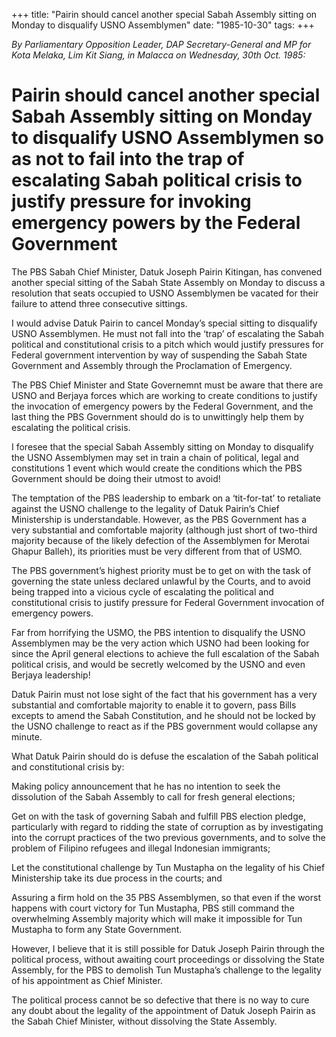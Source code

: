 +++ 
title: "Pairin should cancel another special Sabah Assembly sitting on Monday to disqualify USNO Assemblymen"
date: "1985-10-30"
tags:
+++

_By Parliamentary Opposition Leader, DAP Secretary-General and MP for Kota Melaka, Lim Kit Siang, in Malacca on Wednesday, 30th Oct. 1985:_

# Pairin should cancel another special Sabah Assembly sitting on Monday to disqualify USNO Assemblymen so as not to fail into the trap of escalating Sabah political crisis to justify pressure for invoking emergency powers by the Federal Government

The PBS Sabah Chief Minister, Datuk Joseph Pairin Kitingan, has convened another special sitting of the Sabah State Assembly on Monday to discuss a resolution that seats occupied to USNO Assemblymen be vacated for their failure to attend three consecutive sittings.</u>

I would advise Datuk Pairin to cancel Monday’s special sitting to disqualify USNO Assemblymen. He must not fall into the ‘trap’ of escalating the Sabah political and constitutional crisis to a pitch which would justify pressures for Federal government intervention by way of suspending the Sabah State Government and Assembly through the Proclamation of Emergency.

The PBS Chief Minister and State Governemnt must be aware that there are USNO and Berjaya forces which are working to create conditions to justify the invocation of emergency powers by the Federal Government, and the last thing the PBS Government should do is to unwittingly help them by escalating the political crisis.

I foresee that the special Sabah Assembly sitting on Monday to disqualify the USNO Assemblymen may set in train a chain of political, legal and constitutions 1 event which would create the conditions which the PBS Government should be doing their utmost to avoid!

The temptation of the PBS leadership to embark on a ‘tit-for-tat’ to retaliate against the USNO challenge to the legality of Datuk Pairin’s Chief Ministership is understandable. However, as the PBS Government has a very substantial and comfortable majority (although just short of two-third majority because of the likely defection of the Assemblymen for Merotai Ghapur Balleh), its priorities must be very different from that of USMO.

The PBS government’s highest priority must be to get on with the task of governing the state unless declared unlawful by the Courts, and to avoid being trapped into a vicious cycle of escalating the political and constitutional crisis to justify pressure for Federal Government invocation of emergency powers.

Far from horrifying the USMO, the PBS intention to disqualify the USNO Assemblymen may be the very action which USNO had been looking for since the April general elections to achieve the full escalation of the Sabah political crisis, and would be secretly welcomed by the USNO and even Berjaya leadership!

Datuk Pairin must not lose sight of the fact that his government has a very substantial and comfortable majority to enable it to govern, pass Bills excepts to amend the Sabah Constitution, and he should not be locked by the USNO challenge to react as if the PBS government would collapse any minute.

What Datuk Pairin should do is defuse the escalation of the Sabah political and constitutional crisis by:

Making policy announcement that he has no intention to seek the dissolution of the Sabah Assembly to call for fresh general elections;

Get on with the task of governing Sabah and fulfill PBS election pledge, particularly with regard to ridding the state of corruption as by investigating into the corrupt practices of the two previous governments, and to solve the problem of Filipino refugees and illegal Indonesian immigrants;

Let the constitutional challenge by Tun Mustapha on the legality of his Chief Ministership take its due process in the courts; and 

Assuring a firm hold on the 35 PBS Assemblymen, so that even if the worst happens with court victory for Tun Mustapha, PBS still command the overwhelming Assembly majority which will make it impossible for Tun Mustapha to form any State Government.

However, I believe that it is still possible for Datuk Joseph Pairin through the political process, without awaiting court proceedings or dissolving the State Assembly, for the PBS to demolish Tun Mustapha’s challenge to the legality of his appointment as Chief Minister.

The political process cannot be so defective that there is no way to cure any doubt about the legality of the appointment of Datuk Joseph Pairin as the Sabah Chief Minister, without dissolving the State Assembly.
 
